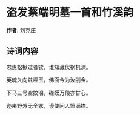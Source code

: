 # 盗发蔡端明墓一首和竹溪韵

**作者**: 刘克庄

## 诗词内容

忠惠松楸过者钦，谁知藏伏祸机深。

英魂久向兹埋玉，佛面今为汝削金。

下马三号空抆泪，磔蟆万段亦甘心。

迩来野外无全冢，谩使闲人愤满襟。

